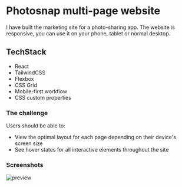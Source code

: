 # Photosnap multi-page website

I have built the marketing site for a photo-sharing app.
The website is responsive, you can use it on your phone, tablet or normal desktop.

## TechStack

- React
- TailwindCSS
- Flexbox
- CSS Grid
- Mobile-first workflow
- CSS custom properties

### The challenge

Users should be able to:

- View the optimal layout for each page depending on their device's screen size
- See hover states for all interactive elements throughout the site

### Screenshots

![preview](https://user-images.githubusercontent.com/110241401/223697182-be880f5b-c4e4-4540-ba98-16c32758ede6.jpg)
